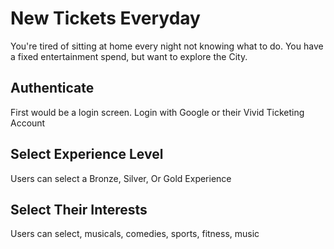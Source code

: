 # New Tickets Everyday

You're tired of sitting at home every night not knowing what to do. You have a fixed entertainment spend, but want to explore the City. 

## Authenticate

First would be a login screen. Login with Google or their Vivid Ticketing Account

## Select Experience Level

Users can select a Bronze, Silver, Or Gold Experience

## Select Their Interests

Users can select, musicals, comedies, sports, fitness, music
